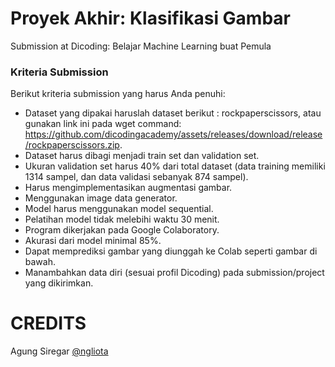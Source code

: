 # Proyek Akhir: Klasifikasi Gambar
Submission at Dicoding: Belajar Machine Learning buat Pemula
### Kriteria Submission
Berikut kriteria submission yang harus Anda penuhi:
* Dataset yang dipakai haruslah dataset berikut : rockpaperscissors, atau gunakan link ini pada wget command: https://github.com/dicodingacademy/assets/releases/download/release/rockpaperscissors.zip.
* Dataset harus dibagi menjadi train set dan validation set.
* Ukuran validation set harus 40% dari total dataset (data training memiliki 1314 sampel, dan data validasi sebanyak 874 sampel).
* Harus mengimplementasikan augmentasi gambar.
* Menggunakan image data generator.
* Model harus menggunakan model sequential.
* Pelatihan model tidak melebihi waktu 30 menit.
* Program dikerjakan pada Google Colaboratory.
* Akurasi dari model minimal 85%.
* Dapat memprediksi gambar yang diunggah ke Colab seperti gambar di bawah.
* Manambahkan data diri (sesuai profil Dicoding) pada submission/project yang dikirimkan.

# CREDITS
Agung Siregar [@ngliota](https://www.github.com/ngliota)

